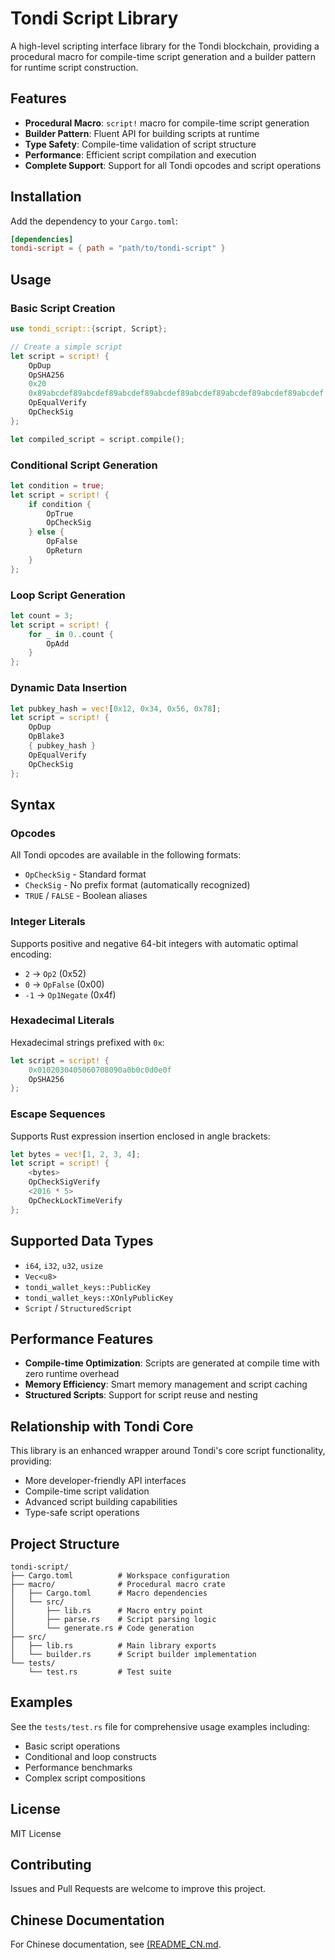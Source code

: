 # Tondi Script Library

A high-level scripting interface library for the Tondi blockchain, providing a procedural macro for compile-time script generation and a builder pattern for runtime script construction.

## Features

- **Procedural Macro**: `script!` macro for compile-time script generation
- **Builder Pattern**: Fluent API for building scripts at runtime
- **Type Safety**: Compile-time validation of script structure
- **Performance**: Efficient script compilation and execution
- **Complete Support**: Support for all Tondi opcodes and script operations

## Installation

Add the dependency to your `Cargo.toml`:

```toml
[dependencies]
tondi-script = { path = "path/to/tondi-script" }
```

## Usage

### Basic Script Creation

```rust
use tondi_script::{script, Script};

// Create a simple script
let script = script! {
    OpDup
    OpSHA256
    0x20
    0x89abcdef89abcdef89abcdef89abcdef89abcdef89abcdef89abcdef89abcdef
    OpEqualVerify
    OpCheckSig
};

let compiled_script = script.compile();
```

### Conditional Script Generation

```rust
let condition = true;
let script = script! {
    if condition {
        OpTrue
        OpCheckSig
    } else {
        OpFalse
        OpReturn
    }
};
```

### Loop Script Generation

```rust
let count = 3;
let script = script! {
    for _ in 0..count {
        OpAdd
    }
};
```

### Dynamic Data Insertion

```rust
let pubkey_hash = vec![0x12, 0x34, 0x56, 0x78];
let script = script! {
    OpDup
    OpBlake3
    { pubkey_hash }
    OpEqualVerify
    OpCheckSig
};
```

## Syntax

### Opcodes

All Tondi opcodes are available in the following formats:
- `OpCheckSig` - Standard format
- `CheckSig` - No prefix format (automatically recognized)
- `TRUE` / `FALSE` - Boolean aliases

### Integer Literals

Supports positive and negative 64-bit integers with automatic optimal encoding:
- `2` → `Op2` (0x52)
- `0` → `OpFalse` (0x00)
- `-1` → `Op1Negate` (0x4f)

### Hexadecimal Literals

Hexadecimal strings prefixed with `0x`:
```rust
let script = script! {
    0x0102030405060708090a0b0c0d0e0f
    OpSHA256
};
```

### Escape Sequences

Supports Rust expression insertion enclosed in angle brackets:
```rust
let bytes = vec![1, 2, 3, 4];
let script = script! {
    <bytes>
    OpCheckSigVerify
    <2016 * 5>
    OpCheckLockTimeVerify
};
```

## Supported Data Types

- `i64`, `i32`, `u32`, `usize`
- `Vec<u8>`
- `tondi_wallet_keys::PublicKey`
- `tondi_wallet_keys::XOnlyPublicKey`
- `Script` / `StructuredScript`

## Performance Features

- **Compile-time Optimization**: Scripts are generated at compile time with zero runtime overhead
- **Memory Efficiency**: Smart memory management and script caching
- **Structured Scripts**: Support for script reuse and nesting

## Relationship with Tondi Core

This library is an enhanced wrapper around Tondi's core script functionality, providing:
- More developer-friendly API interfaces
- Compile-time script validation
- Advanced script building capabilities
- Type-safe script operations

## Project Structure

```
tondi-script/
├── Cargo.toml          # Workspace configuration
├── macro/              # Procedural macro crate
│   ├── Cargo.toml      # Macro dependencies
│   └── src/
│       ├── lib.rs      # Macro entry point
│       ├── parse.rs    # Script parsing logic
│       └── generate.rs # Code generation
├── src/
│   ├── lib.rs          # Main library exports
│   └── builder.rs      # Script builder implementation
└── tests/
    └── test.rs         # Test suite
```

## Examples

See the `tests/test.rs` file for comprehensive usage examples including:
- Basic script operations
- Conditional and loop constructs
- Performance benchmarks
- Complex script compositions

## License

MIT License

## Contributing

Issues and Pull Requests are welcome to improve this project.

## Chinese Documentation

For Chinese documentation, see [(README_CN.md](README_CN.md).
